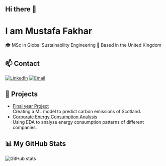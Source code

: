 ## Hi there 👋
# I am Mustafa Fakhar

🎓 MSc in Global Sustainability Engineering
📍 Based in the United Kingdom

## 📫 Contact
[![LinkedIn](https://img.shields.io/badge/LinkedIn-blue?logo=linkedin&logoColor=white)](https://www.linkedin.com/in/mustafa-fakhar-1856661b0/)
[![Email](https://img.shields.io/badge/Email-D14836?logo=gmail&logoColor=white)](mailto:mustafa.fakhar.07@gmail.com)


## 📂 Projects
- [Final year Project](https://github.com/mustafafakhar/Final-Year-Project)  
  Creating a ML model to predict carbon emissions of Scotland.
- [Corporate Energy Consumption Analysis](https://github.com/mustafafakhar/Sustainability-Analysis)  
  Using EDA to analyse energy consumption patterns of different companies. 

## 📊 My GitHub Stats
![GitHub stats](https://github-readme-stats.vercel.app/api?username=mustafafakhar&show_icons=true&theme=tokyonight)
